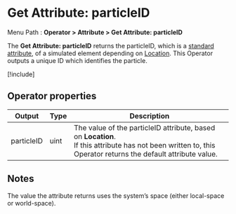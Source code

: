 # Get Attribute: particleID

Menu Path : **Operator > Attribute > Get Attribute: particleID**

The **Get Attribute: particleID** returns the particleID, which is a [standard attribute](Reference-Attributes.md), of a simulated element depending on [Location](Attributes.md#attribute-locations). This Operator outputs a unique ID which identifies the particle.

[!include[](Snippets/Operator-GetAttributeOperatorSettings.md)]

## Operator properties

| **Output** | **Type** | **Description**                                              |
| ---------- | -------- | ------------------------------------------------------------ |
| particleID | uint     | The value of the particleID attribute, based on **Location**.<br/>If this attribute has not been written to, this Operator returns the default attribute value. |

## Notes

The value the attribute returns uses the system’s space (either local-space or world-space).